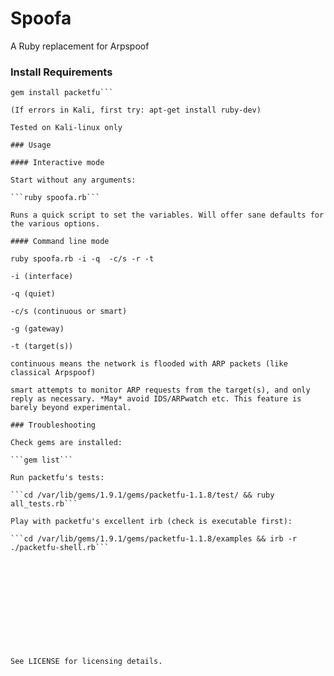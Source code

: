 # Spoofa

A Ruby replacement for Arpspoof

### Install Requirements

```gem install pcaprub  
gem install packetfu```

(If errors in Kali, first try: apt-get install ruby-dev)

Tested on Kali-linux only

### Usage

#### Interactive mode

Start without any arguments:

```ruby spoofa.rb```

Runs a quick script to set the variables. Will offer sane defaults for the various options.

#### Command line mode

ruby spoofa.rb -i -q  -c/s -r -t

-i (interface) 

-q (quiet)

-c/s (continuous or smart)

-g (gateway)

-t (target(s))

continuous means the network is flooded with ARP packets (like classical Arpspoof)

smart attempts to monitor ARP requests from the target(s), and only reply as necessary. *May* avoid IDS/ARPwatch etc. This feature is barely beyond experimental.

### Troubleshooting

Check gems are installed:

```gem list```

Run packetfu's tests:

```cd /var/lib/gems/1.9.1/gems/packetfu-1.1.8/test/ && ruby all_tests.rb```

Play with packetfu's excellent irb (check is executable first):

```cd /var/lib/gems/1.9.1/gems/packetfu-1.1.8/examples && irb -r ./packetfu-shell.rb``` 

 
  
    
    
    


  
  
  

See LICENSE for licensing details.

